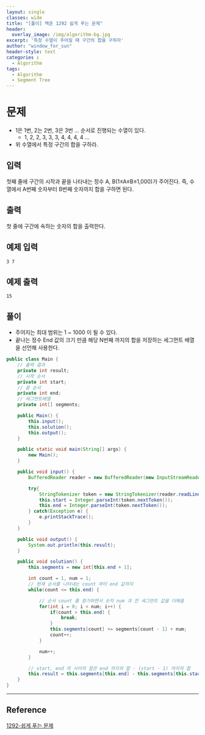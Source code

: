 ```yaml
--- 
layout: single
classes: wide
title: "[풀이] 백준 1292 쉽게 푸는 문제"
header:
  overlay_image: /img/algorithm-bg.jpg
excerpt: '특정 수열이 주어질 때 구간의 합을 구하자'
author: "window_for_sun"
header-style: text
categories :
  - Algorithm
tags:
  - Algorithm
  - Segment Tree
---  
```


# 문제
- 1은 1번, 2는 2번, 3은 3번 ... 순서로 진행되는 수열이 있다.
	- 1, 2, 2, 3, 3, 3, 4, 4, 4, 4 ...
- 위 수열에서 특정 구간의 합을 구하라.

## 입력
첫째 줄에 구간의 시작과 끝을 나타내는 정수 A, B(1≤A≤B≤1,000)가 주어진다. 즉, 수열에서 A번째 숫자부터 B번째 숫자까지 합을 구하면 된다.

## 출력
첫 줄에 구간에 속하는 숫자의 합을 출력한다.

## 예제 입력

```
3 7
```  

## 예제 출력

```
15
```  

## 풀이
- 주어지는 최대 범위는 1 ~ 1000 이 될 수 있다.
- 끝나는 정수 End 값의 크기 만큼 해당 N번째 까지의 합을 저장하는 세그먼트 배열을 선언해 사용한다.
	
```java
public class Main {
    // 출력 결과
    private int result;
    // 시작 순서
    private int start;
    // 끝 순서
    private int end;
    // 세그먼트배열
    private int[] segments;

    public Main() {
        this.input();
        this.solution();
        this.output();
    }

    public static void main(String[] args) {
        new Main();
    }

    public void input() {
        BufferedReader reader = new BufferedReader(new InputStreamReader(System.in));

        try{
            StringTokenizer token = new StringTokenizer(reader.readLine(), " ");
            this.start = Integer.parseInt(token.nextToken());
            this.end = Integer.parseInt(token.nextToken());
        } catch(Exception e) {
            e.printStackTrace();
        }
    }

    public void output() {
        System.out.println(this.result);
    }

    public void solution() {
        this.segments = new int[this.end + 1];

        int count = 1, num = 1;
        // 현재 순서를 나타내는 count 부터 end 값까지
        while(count <= this.end) {

            // 순서 count 를 증가하면서 숫자 num 과 전 세그먼트 값을 더해줌
            for(int i = 0; i < num; i++) {
                if(count > this.end) {
                    break;
                }
                this.segments[count] += segments[count - 1] + num;
                count++;
            }

            num++;
        }

        // start, end 의 사이의 합은 end 까지의 합 - (start - 1) 까지의 합
        this.result = this.segments[this.end] - this.segments[this.start - 1];
    }
}
```  

---
## Reference
[1292-쉽게 푸는 문제](https://www.acmicpc.net/problem/1292)  
